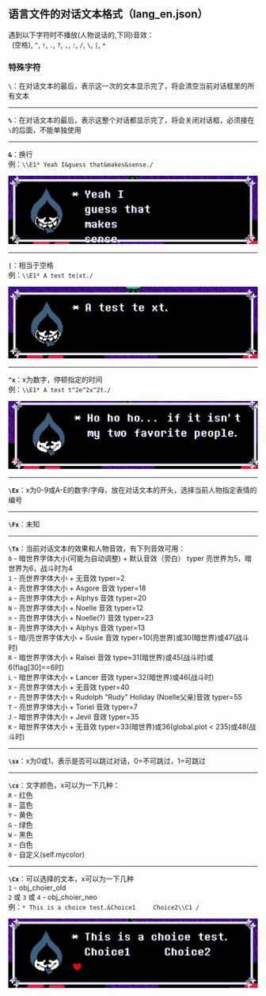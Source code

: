 ## 语言文件的对话文本格式（lang_en.json）

遇到以下字符时不播放(人物说话的,下同)音效：  
` `(空格), `^`, `!`, `.`, `?`, `,`, `:`, `/`, `\`, `|`, `*`

### 特殊字符

**`\`**：在对话文本的最后，表示这一次的文本显示完了，将会清空当前对话框里的所有文本

---
**`%`**：在对话文本的最后，表示这整个对话都显示完了，将会关闭对话框，必须接在`\`的后面，不能单独使用

---
**`&`**：换行  
例：`\\E1* Yeah I&guess that&makes&sense./`

![writer_enter_e](images/obj_writer/writer_enter_e.png)

---
**`|`**：相当于空格  
例：`\\E1* A test te|xt./`

![writer_space_e](images/obj_writer/writer_space_e.png)

---
**`^x`**：x为数字，停顿指定的时间  
例：`\\E1* A test t^2e^2x^2t./`

![writer_pause_e](images/obj_writer/writer_pause_e.gif)

---
**`\Ex`**：x为0-9或A-E的数字/字母，放在对话文本的开头，选择当前人物指定表情的编号

---
**`\Fx`**：未知

---
**`\Tx`**：当前对话文本的效果和人物音效，有下列音效可用：  
`0` - 暗世界字体大小(可能为自动调整) + 默认音效（旁白） typer 亮世界为5，暗世界为6，战斗时为4  
`1` - 亮世界字体大小 + 无音效 typer=2  
`A` - 亮世界字体大小 + Asgore 音效 typer=18  
`a` - 亮世界字体大小 + Alphys 音效 typer=20  
`N` - 亮世界字体大小 + Noelle 音效 typer=12  
`n` - 亮世界字体大小 + Noelle(?) 音效 typer=23  
`B` - 亮世界字体大小 + Alphys 音效 typer=13  
`S` - 暗/亮世界字体大小 + Susie 音效 typer=10(亮世界)或30(暗世界)或47(战斗时)  
`R` - 暗世界字体大小 + Ralsei 音效 type=31(暗世界)或45(战斗时)或6(flag[30]==6时)  
`L` - 暗世界字体大小 + Lancer 音效 typer=32(暗世界)或46(战斗时)  
`X` - 亮世界字体大小 + 无音效 typer=40  
`r` - 亮世界字体大小 + Rudolph "Rudy" Holiday (Noelle父亲)音效 typer=55  
`T` - 亮世界字体大小 + Toriel 音效 typer=7  
`J` - 暗世界字体大小 + Jevil 音效 typer=35  
`K` - 暗世界字体大小 + 无音效 typer=33(暗世界)或36(global.plot < 235)或48(战斗时)  

---
**`\sx`**：x为0或1，表示是否可以跳过对话，0=不可跳过，1=可跳过

---
**`\cx`**：文字颜色，x可以为一下几种：  
`R` - 红色  
`B` - 蓝色  
`Y` - 黄色  
`G` - 绿色  
`W` - 黑色  
`X` - 白色  
`0` - 自定义(self.mycolor)  

---
**`\Cx`**：可以选择的文本，x可以为一下几种  
`1` - obj_choier_old  
`2` 或 `3` 或 `4` - obj_choier_neo  
例：`* This is a choice test.&Choice1     Choice2\\C1 /`  

![writer_choice_e1](images/obj_writer/writer_choice_e1.png)
